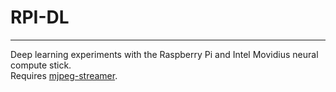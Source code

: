 # RPI-DL
<hr>

Deep learning experiments with the Raspberry Pi and Intel Movidius neural compute stick.    
Requires [mjpeg-streamer](https://github.com/jacksonliam/mjpg-streamer).    
